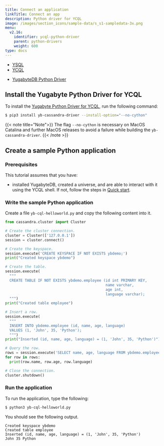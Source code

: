 ```yaml
---
title: Connect an application
linkTitle: Connect an app
description: Python driver for YCQL
image: /images/section_icons/sample-data/s_s1-sampledata-3x.png
menu:
  v2.16:
    identifier: ycql-python-driver
    parent: python-drivers
    weight: 600
type: docs
---
```


<ul class="nav nav-tabs-alt nav-tabs-yb">
  <li>
    <a href="../yugabyte-psycopg2/" class="nav-link">
      YSQL
    </a>
  </li>
  <li class="active">
    <a href="../ycql/" class="nav-link">
      YCQL
    </a>
  </li>
</ul>

<ul class="nav nav-tabs-alt nav-tabs-yb">
   <li >
    <a href="../ycql/" class="nav-link active">
      <i class="icon-cassandra" aria-hidden="true"></i>
      YugabyteDB Python Driver
    </a>
  </li>
</ul>

## Install the Yugabyte Python Driver for YCQL

To install the [Yugabyte Python Driver for YCQL](https://github.com/yugabyte/cassandra-python-driver), run the following command:

```sh
$ pip3 install yb-cassandra-driver --install-option="--no-cython"
```

{{< note title="Note">}}
The flag `--no-cython` is necessary on MacOS Catalina and further MacOS releases to avoid a failure while building the `yb-cassandra-driver`.
{{< /note >}}

## Create a sample Python application

### Prerequisites

This tutorial assumes that you have:

- installed YugabyteDB, created a universe, and are able to interact with it using the YCQL shell. If not, follow the steps in [Quick start](../../../../quick-start/).

### Write the sample Python application

Create a file `yb-cql-helloworld.py` and copy the following content into it.

```python
from cassandra.cluster import Cluster

# Create the cluster connection.
cluster = Cluster(['127.0.0.1'])
session = cluster.connect()

# Create the keyspace.
session.execute('CREATE KEYSPACE IF NOT EXISTS ybdemo;')
print("Created keyspace ybdemo")

# Create the table.
session.execute(
  """
  CREATE TABLE IF NOT EXISTS ybdemo.employee (id int PRIMARY KEY,
                                              name varchar,
                                              age int,
                                              language varchar);
  """)
print("Created table employee")

# Insert a row.
session.execute(
  """
  INSERT INTO ybdemo.employee (id, name, age, language)
  VALUES (1, 'John', 35, 'Python');
  """)
print("Inserted (id, name, age, language) = (1, 'John', 35, 'Python')")

# Query the row.
rows = session.execute('SELECT name, age, language FROM ybdemo.employee WHERE id = 1;')
for row in rows:
  print(row.name, row.age, row.language)

# Close the connection.
cluster.shutdown()
```

### Run the application

To run the application, type the following:

```sh
$ python3 yb-cql-helloworld.py
```

You should see the following output.

```output
Created keyspace ybdemo
Created table employee
Inserted (id, name, age, language) = (1, 'John', 35, 'Python')
John 35 Python
```
